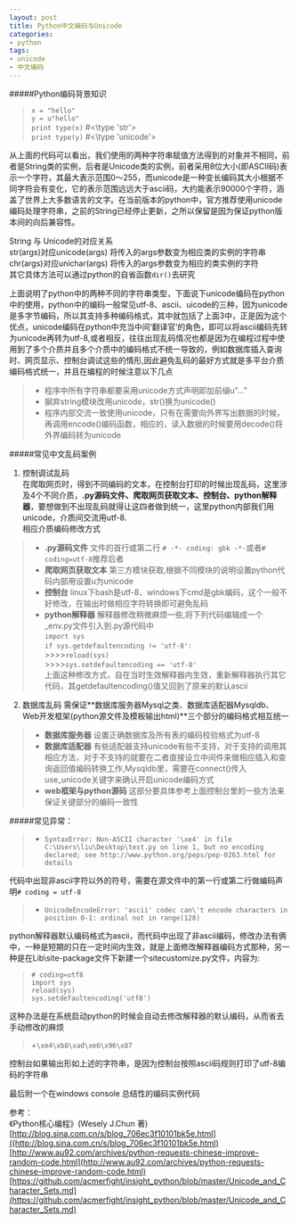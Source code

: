 ```yaml
---
layout: post
title: Python中文编码与Unicode
categories:
- python
tags:
- unicode
- 中文编码
---
```


#####Python编码背景知识
> `x = "hello"`  
> `y = u"hello"`  
> `print type(x)` #<\type 'str'>   
> `print type(y)` #<\type 'unicode'>

从上面的代码可以看出，我们使用的两种字符串赋值方法得到的对象并不相同，前者是String类的实例，后者是Unicode类的实例，前者采用8位大小(即ASCII码)表示一个字符，其最大表示范围0～255，而unicode是一种变长编码其大小根据不同字符会有变化，它的表示范围远远大于ascii码，大约能表示90000个字符，涵盖了世界上大多数语言的文字。在当前版本的python中，官方推荐使用unicode编码处理字符串，之前的String已经停止更新，之所以保留是因为保证python版本间的向后兼容性。

String 与 Unicode的对应关系    
str(args)对应unicode(args) 将传入的args参数变为相应类的实例的字符串    
chr(args)对应unichar(args) 将传入的args参数变为相应的类实例的字符    
其它具体方法可以通过python的自省函数`dir()`去研究

上面说明了python中的两种不同的字符串类型，下面说下unicode编码在python中的使用，python中的编码一般常见utf-8、ascii、uicode的三种，因为unicode是多字节编码，所以其支持多种编码格式，其中就包括了上面3中，正是因为这个优点，unicode编码在python中充当中间‘翻译官‘的角色，即可以将ascii编码先转为unicode再转为utf-8,或者相反，往往出现乱码情况也都是因为在编程过程中使用到了多个介质并且多个介质中的编码格式不统一导致的，例如数据库插入查询时、网页显示、控制台调试这些的情形,因此避免乱码的最好方式就是多平台介质编码格式统一，并且在编程的时候注意以下几点
> + 程序中所有字符串都要采用unicode方式声明即加前缀u"..."   
> + 摒弃string模块改用unicode，str()换为unicode()   
> + 程序内部交流一致使用unicode，只有在需要向外界写出数据的时候，再调用encode()编码函数，相应的，读入数据的时候要用decode()将外界编码转为unicode   

#####常见中文乱码案例
1. 控制调试乱码    
在爬取网页时，得到不同编码的文本，在控制台打印的时候出现乱码，这里涉及4个不同介质，**.py源码文件、爬取网页获取文本、控制台、python解释器**，要想做到不出现乱码就得让这四者做到统一，这里python内部我们用unicode，介质间交流用utf-8.    
相应介质编码修改方式
> + **.py源码文件** 文件的首行或第二行 `# -*- coding: gbk -*-`或者`# coding=utf-8`推荐后者   
> + **爬取网页获取文本** 第三方模块获取,根据不同模块的说明设置python代码内部用设置u为unicode   
> + **控制台** linux下bash是utf-8、windows下cmd是gbk编码，这个一般不好修改，在输出时做相应字符转换即可避免乱码   
> + **python解释器** 解释器修改稍微麻烦一些,将下列代码编辑成一个_env.py文件引入到.py源代码中   
`import sys`    
`if sys.getdefaultencoding != 'utf-8':`    
\>>>>`reload(sys)`    
\>>>>`sys.setdefaultencoding == 'utf-8'`    
上面这种修改方式，自在当时生效解释器内生效，重新解释器执行其它代码，其getdefaultencoding()值又回到了原来的默认ascii

2. 数据库乱码
需保证**数据库服务器Mysql之类、数据库适配器Mysqldb、Web开发框架(python源文件及模板输出html)**三个部分的编码格式相互统一
> + **数据库服务器** 设置正确数据库及所有表的编码校验格式为utf-8    
> + **数据库适配器** 有些适配器支持unicode有些不支持，对于支持的调用其相应方法，对于不支持的就要在二者直接设立中间件来做相应插入和查询返回值编码转换工作,Mysqldb里，需要在connect()传入use_unicode关键字来确认开启unicode编码方式    
> + **web框架与python源码** 这部分要具体参考上面控制台里的一些方法来保证关键部分的编码一致性

#####常见异常：
> + `SyntaxError: Non-ASCII character '\xe4' in file C:\Users\liu\Desktop\test.py on line 1, but no encoding declared; see http://www.python.org/peps/pep-0263.html for details` 

代码中出现非ascii字符以外的符号，需要在源文件中的第一行或第二行做编码声明`# coding = utf-8`

> + `UnicodeEncodeError: 'ascii' codec can\'t encode characters in position 0-1: ordinal not in range(128)`

python解释器默认编码格式为ascii，而代码中出现了非ascii编码，修改办法有俩中，一种是短期的只在一定时间内生效，就是上面修改解释器编码方式那种，另一种是在Lib\site-package文件下新建一个sitecustomize.py文件，内容为:   

>`# coding=utf8`    
`import sys`     
`reload(sys)`      
`sys.setdefaultencoding('utf8')`

这种办法是在系统启动python的时候会自动去修改解释器的默认编码，从而省去手动修改的麻烦
> +`\xe4\xb8\xad\xe6\x96\x87`

控制台如果输出形如上述的字符串，是因为控制台按照ascii码规则打印了utf-8编码的字符串

最后附一个在windows console 总结性的编码实例代码
<script src="https://gist.github.com/lazybios/75d131a842efd7bf258f.js"></script>

参考：  
《Python核心编程》(Wesely J.Chun 著)  
[http://blog.sina.com.cn/s/blog_706ec3f10101bk5e.html]((http://blog.sina.com.cn/s/blog_706ec3f10101bk5e.html)   
[http://www.au92.com/archives/python-requests-chinese-improve-random-code.html](http://www.au92.com/archives/python-requests-chinese-improve-random-code.html)    
[https://github.com/acmerfight/insight_python/blob/master/Unicode_and_Character_Sets.md](https://github.com/acmerfight/insight_python/blob/master/Unicode_and_Character_Sets.md)
